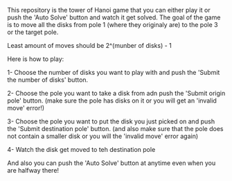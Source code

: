 This repository is the tower of Hanoi game that you can either play it or push the 'Auto Solve' button and watch it get solved.
The goal of the game is to move all the disks from pole 1 (where they originaly are) to the pole 3 or the target pole.

Least amount of moves should be 2^(munber of disks) - 1

Here is how to play:

1- Choose the number of disks you want to play with and push the 'Submit the number of disks' button.

2- Choose the pole you want to take a disk from adn push the 'Submit origin pole' button. (make sure the pole has disks on it or you will get an 'invalid move' error!)

3- Choose the pole you want to put the disk you just picked on and push the 'Submit destination pole' button. (and also make sure that the pole does not contain a smaller disk or you will the 'invalid move' error again)

4- Watch the disk get moved to teh destination pole

And also you can push the 'Auto Solve' button at anytime even when you are halfway there!
